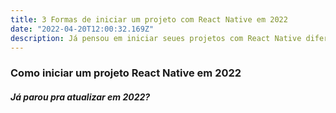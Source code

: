 ```yaml
---
title: 3 Formas de iniciar um projeto com React Native em 2022
date: "2022-04-20T12:00:32.169Z"
description: Já pensou em iniciar seues projetos com React Native diferente? Então aqui você vai aprender 3 formas diferentes, utilizando ferramentas de alto nivél de rendimento.
---
```


### Como iniciar um projeto React Native em 2022

##### Já parou pra atualizar em 2022?
